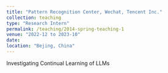```yaml
---
title: "Pattern Recognition Center, Wechat, Tencent Inc."
collection: teaching
type: "Research Intern"
permalink: /teaching/2014-spring-teaching-1
venue: "2022-12 to 2023-10"
date: 
location: "Bejing, China"
---
```


Investigating Continual Learning of LLMs
